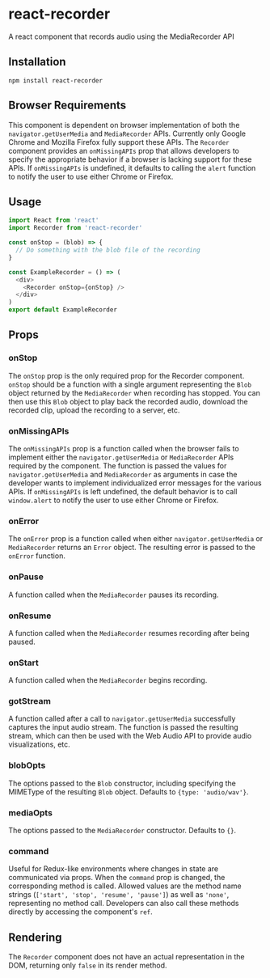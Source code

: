 # react-recorder
A react component that records audio using the MediaRecorder API

## Installation

```
npm install react-recorder
```

## Browser Requirements

This component is dependent on browser implementation of both the `navigator.getUserMedia` and `MediaRecorder` APIs. Currently only Google Chrome and Mozilla Firefox fully support these APIs. The `Recorder` component provides an `onMissingAPIs` prop that allows developers to specify the appropriate behavior if a browser is lacking support for these APIs. If `onMissingAPIs` is undefined, it defaults to calling the `alert` function to notify the user to use either Chrome or Firefox.

## Usage

```js
import React from 'react'
import Recorder from 'react-recorder'

const onStop = (blob) => {
  // Do something with the blob file of the recording
}

const ExampleRecorder = () => (
  <div>
    <Recorder onStop={onStop} />
  </div>
)
export default ExampleRecorder
```

## Props

### onStop

The `onStop` prop is the only required prop for the Recorder component. `onStop` should be a function with a single argument representing the `Blob` object returned by the `MediaRecorder` when recording has stopped. You can then use this `Blob` object to play back the recorded audio, download the recorded clip, upload the recording to a server, etc.

### onMissingAPIs

The `onMissingAPIs` prop is a function called when the browser fails to implement either the `navigator.getUserMedia` or `MediaRecorder` APIs required by the component. The function is passed the values for `navigator.getUserMedia` and `MediaRecorder` as arguments in case the developer wants to implement individualized error messages for the various APIs. If `onMissingAPIs` is left undefined, the default behavior is to call `window.alert` to notify the user to use either Chrome or Firefox.

### onError

The `onError` prop is a function called when either `navigator.getUserMedia` or `MediaRecorder` returns an `Error` object. The resulting error is passed to the `onError` function.

### onPause

A function called when the `MediaRecorder` pauses its recording.

### onResume

A function called when the `MediaRecorder` resumes recording after being paused.

### onStart

A function called when the `MediaRecorder` begins recording.

### gotStream

A function called after a call to `navigator.getUserMedia` successfully captures the input audio stream. The function is passed the resulting stream, which can then be used with the Web Audio API to provide audio visualizations, etc.

### blobOpts

The options passed to the `Blob` constructor, including specifying the MIMEType of the resulting `Blob` object. Defaults to `{type: 'audio/wav'}`.

### mediaOpts

The options passed to the `MediaRecorder` constructor. Defaults to `{}`.

### command

Useful for Redux-like environments where changes in state are communicated via props. When the `command` prop is changed, the corresponding method is called. Allowed values are the method name strings (`['start', 'stop', 'resume', 'pause']`) as well as `'none'`, representing no method call. Developers can also call these methods directly by accessing the component's `ref`.

## Rendering

The `Recorder` component does not have an actual representation in the DOM, returning only `false` in its render method.
